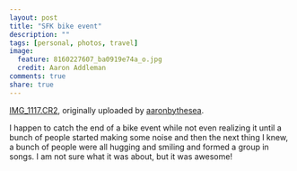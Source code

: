 ```yaml
---
layout: post
title: "SFK bike event"
description: ""
tags: [personal, photos, travel]
image:
  feature: 8160227607_ba0919e74a_o.jpg
  credit: Aaron Addleman
comments: true
share: true
---
```



<div class="flickr-frame">
<a href="http://www.flickr.com/photos/ocyrus/2474880329/" title="photo sharing"><img src="http://farm3.static.flickr.com/2131/2474880329_cb0d8979d5.jpg" class="flickr-photo" alt=""></a>
<br><span class="flickr-caption"><a href="http://www.flickr.com/photos/ocyrus/2474880329/">IMG_1117.CR2</a>, originally uploaded by <a href="http://www.flickr.com/people/ocyrus/">aaronbythesea</a>.</span>
</div>
<p class="flickr-yourcomment">
I happen to catch the end of a bike event while not even realizing it until a bunch of people started making some noise and then the next thing I knew, a bunch of people were all hugging and smiling and formed a group in songs. I am not sure what it was about, but it was awesome!
</p>
